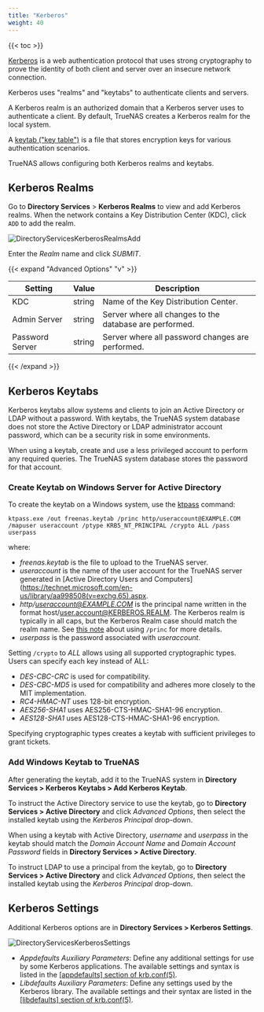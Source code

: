 ```yaml
---
title: "Kerberos"
weight: 40
---
```


{{< toc >}}

[Kerberos](https://web.mit.edu/kerberos/) is a web authentication protocol that uses strong cryptography to prove the identity of both client and server over an insecure network connection.

Kerberos uses "realms" and "keytabs" to authenticate clients and servers.

A Kerberos realm is an authorized domain that a Kerberos server uses to authenticate a client. By default, TrueNAS creates a Kerberos realm for the local system.

A [keytab ("key table")](https://web.mit.edu/kerberos/krb5-devel/doc/basic/keytab_def.html) is a file that stores encryption keys for various authentication scenarios.

TrueNAS allows configuring both Kerberos realms and keytabs.

## Kerberos Realms

Go to **Directory Services** > **Kerberos Realms** to view and add Kerberos realms.
When the network contains a Key Distribution Center (KDC), click `ADD` to add the realm.

![DirectoryServicesKerberosRealmsAdd](/images/CORE/12.0/DirectoryServicesKerberosRealmsAdd.png "Directory Services Kerberos Realms Add")

Enter the *Realm* name and click *SUBMIT*.

{{< expand "Advanced Options" "v" >}}

| Setting | Value | Description |
|---------|-------|-------------|
| KDC | string | Name of the Key Distribution Center. |
| Admin Server | string | Server where all changes to the database are performed. |
| Password Server | string | Server where all password changes are performed. |
{{< /expand >}}

## Kerberos Keytabs

Kerberos keytabs allow systems and clients to join an Active Directory or LDAP without a password.
With keytabs, the TrueNAS system database does not store the Active Directory or LDAP administrator account password, which can be a security risk in some environments.

When using a keytab, create and use a less privileged account to perform any required queries.
The TrueNAS system database stores the password for that account.

### Create Keytab on Windows Server for Active Directory

To create the keytab on a Windows system, use the [ktpass](https://docs.microsoft.com/en-us/windows-server/administration/windows-commands/ktpass) command:

`ktpass.exe /out freenas.keytab /princ http/useraccount@EXAMPLE.COM /mapuser useraccount /ptype KRB5_NT_PRINCIPAL /crypto ALL /pass userpass`

where: 

* *freenas.keytab* is the file to upload to the TrueNAS server.
* *useraccount* is the name of the user account for the TrueNAS server generated in [Active Directory Users and Computers](https://technet.microsoft.com/en-us/library/aa998508(v=exchg.65).aspx.
* *http/useraccount@EXAMPLE.COM* is the principal name written in the format host/user.account@KERBEROS.REALM.
  The Kerberos realm is typically in all caps, but the Kerberos Realm case should match the realm name.
  See [this note](https://docs.microsoft.com/en-us/windows-server/administration/windows-commands/ktpass#BKMK_remarks) about using `/princ` for more details.
* *userpass* is the password associated with *useraccount*.

Setting `/crypto` to *ALL* allows using all supported cryptographic types.
Users can specify each key instead of ALL:

* *DES-CBC-CRC* is used for compatibility.
* *DES-CBC-MD5* is used for compatibility and adheres more closely to the MIT implementation.
* *RC4-HMAC-NT* uses 128-bit encryption.
* *AES256-SHA1* uses AES256-CTS-HMAC-SHA1-96 encryption.
* *AES128-SHA1* uses AES128-CTS-HMAC-SHA1-96 encryption.

Specifying cryptographic types creates a keytab with sufficient privileges to grant tickets.

### Add Windows Keytab to TrueNAS

After generating the keytab, add it to the TrueNAS system in **Directory Services > Kerberos Keytabs > Add Kerberos Keytab**.

To instruct the Active Directory service to use the keytab, go to **Directory Services > Active Directory** and click *Advanced Options*, then select the installed keytab using the *Kerberos Principal* drop-down.

When using a keytab with Active Directory, *username* and *userpass* in the keytab should match the *Domain Account Name* and *Domain Account Password* fields in **Directory Services > Active Directory**.

To instruct LDAP to use a principal from the keytab,  go to **Directory Services > Active Directory** and click *Advanced Options*, then select the installed keytab using the *Kerberos Principal* drop-down.

## Kerberos Settings

Additional Kerberos options are in **Directory Services > Kerberos Settings**.

![DirectoryServicesKerberosSettings](/images/CORE/12.0/DirectoryServicesKerberosSettings.png "Kerberos Settings")

* *Appdefaults Auxiliary Parameters*: Define any additional settings for use by some Kerberos applications.
  The available settings and syntax is listed in the [[appdefaults] section of krb.conf(5)](https://web.mit.edu/kerberos/krb5-1.12/doc/admin/conf_files/krb5_conf.html#appdefaults).
* *Libdefaults Auxiliary Parameters*: Define any settings used by the Kerberos library.
  The available settings and their syntax are listed in the [[libdefaults] section of krb.conf(5)](https://web.mit.edu/kerberos/krb5-1.12/doc/admin/conf_files/krb5_conf.html#libdefaults).
